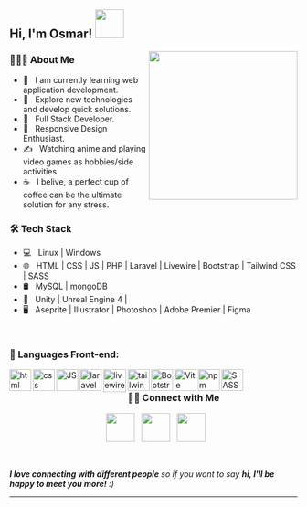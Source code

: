<h2> Hi, I'm Osmar! <img src="https://media.giphy.com/media/mGcNjsfWAjY5AEZNw6/giphy.gif" width="50"></h2>
<img align='right' src="https://i.pinimg.com/564x/87/4b/49/874b4950fbd37540ba8e2e9ddcb2f2ee.jpg" width="260">

<h3> 👨🏻‍💻 About Me </h3>

- 🔭 &nbsp; I am currently learning web application development.
- 🤔 &nbsp; Explore new technologies and develop quick solutions.
- 💼 &nbsp; Full Stack Developer.
- 🌱 &nbsp; Responsive Design Enthusiast.
- ✍️ &nbsp; Watching anime and playing video games as hobbies/side activities.
- ☕ &nbsp; I belive, a perfect cup of coffee can be the ultimate solution for any stress. 

<h3>🛠 Tech Stack</h3>

- 💻 &nbsp; Linux | Windows  
- 🌐 &nbsp; HTML | CSS | JS | PHP | Laravel | Livewire | Bootstrap | Tailwind CSS | SASS  
- 🛢  &nbsp; MySQL | mongoDB 
- 🔧 &nbsp; Unity | Unreal Engine 4 |
- 🖥 &nbsp; Aseprite | Illustrator | Photoshop | Adobe Premier | Figma

<br>

### 🔨 Languages Front-end:

<a href="https://developer.mozilla.org/es/docs/Web/HTML" target="_blank"> <img align="left" alt="html" height ="38px" src="https://upload.wikimedia.org/wikipedia/commons/6/61/HTML5_logo_and_wordmark.svg"></a>
<a href="https://developer.mozilla.org/es/docs/Web/CSS" target="_blank"> <img align="left" alt="css" height ="38px" src="https://upload.wikimedia.org/wikipedia/commons/thumb/d/d5/CSS3_logo_and_wordmark.svg/800px-CSS3_logo_and_wordmark.svg.png"></a>
<a href="https://developer.mozilla.org/es/docs/Web/JavaScript" target="_blank"> <img align="left" alt="JS" height ="38px" src="https://upload.wikimedia.org/wikipedia/commons/9/99/Unofficial_JavaScript_logo_2.svg"></a>




<a href="https://laravel.com/" target="_blank"> <img align="left" alt="laravel" height ="38px" src="https://laravel.com/img/logomark.min.svg"></a>
<a href="https://laravel-livewire.com/" target="_blank"> <img align="left" alt="livewire" height ="40px" src="https://laravel-livewire.com/img/underwater_jelly.svg"></a>
<a href="https://tailwindcss.com/" target="_blank"> <img align="left" alt="tailwind CSS" height ="38px" src="https://upload.wikimedia.org/wikipedia/commons/d/d5/Tailwind_CSS_Logo.svg"></a>
<a href="https://getbootstrap.com/" target="_blank"><img align="left" alt="Bootstrap" height ="38px" src="https://getbootstrap.com/docs/5.3/assets/brand/bootstrap-logo-shadow.png"></a>
<a href="https://vitejs.dev/" target="_blank"> <img align="left" alt="Vite" height ="38px" src="https://vitejs.dev/logo.svg"></a>
<a href="https://www.npmjs.com/" target="_blank"> <img align="left" alt="npm" height ="38px" src="https://upload.wikimedia.org/wikipedia/commons/d/db/Npm-logo.svg"></a>
<a href="https://sass-lang.com/" target="_blank"> <img align="left" alt="SASS" height ="38px" src="https://sass-lang.com/assets/img/logos/logo-b6e1ef6e.svg"></a>





<br>

<h3> 🤝🏻 Connect with Me </h3>

<p align="center"> 
&nbsp; <a href="https://www.instagram.com/dime_holas/" target="_blank" rel="noopener noreferrer"><img src="https://img.icons8.com/plasticine/100/000000/instagram-new.png" width="50" /></a>  
&nbsp; <a href="https://www.linkedin.com/in/osmardevlopez/" target="_blank" rel="noopener noreferrer"><img src="https://img.icons8.com/plasticine/100/000000/linkedin.png" width="50" /></a>
&nbsp; <a href="mailto:osmichan07@gmail.com" target="_blank" rel="noopener noreferrer"><img src="https://img.icons8.com/plasticine/100/000000/gmail.png"  width="50" /></a>
</p>

<br>

 <em><b>I love connecting with different people</b> so if you want to say <b>hi, I'll be happy to meet you more!</b> :)</em>

---

<br>


